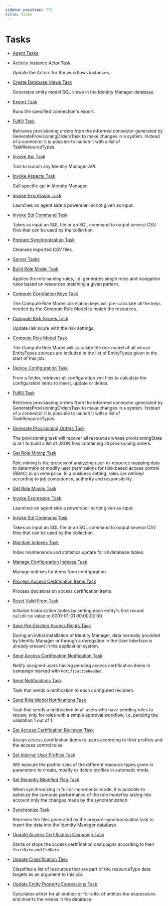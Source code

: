 ```yaml
---
sidebar_position: 775
title: Tasks
---
```


# Tasks

* [Agent Tasks](agent/index "Agent Tasks")

* [Activity Instance Actor Task](agent/activityinstanceactortask/index "Activity Instance Actor Task")

  Update the Actors for the workflows instances.
* [Create Database Views Task](agent/createdatabaseviewstask/index "Create Database Views Task")

  Generates entity model SQL views in the Identity Manager database.
* [Export Task](agent/exporttask/index "Export Task")

  Runs the specified connection's export.
* [Fulfill Task](agent/fulfilltask/index "Fulfill Task")

  Retrieves provisioning orders from the informed connector generated by GenerateProvisioningOrdersTask to make changes in a system. Instead of a connector it is possible to launch it with a list of TaskResourceTypes.
* [Invoke Api Task](agent/invokeapitask/index "Invoke Api Task")

  Tool to launch any Identity Manager API.
* [Invoke Aspects Task](agent/invokeaspectstask/index "Invoke Aspects Task")

  Call specific api in Identity Manager.
* [Invoke Expression Task](agent/invokeexpressiontask/index "Invoke Expression Task")

  Launches on agent side a powershell script given as input.
* [Invoke Sql Command Task](agent/invokesqlcommandtask/index "Invoke Sql Command Task")

  Takes as input an SQL file or an SQL command to output several CSV files that can be used by the collection.
* [Prepare Synchronization Task](agent/preparesynchronizationtask/index "Prepare Synchronization Task")

  Cleanses exported CSV files.

* [Server Tasks](server/index "Server Tasks")

* [Build Role Model Task](server/buildrolemodeltask/index "Build Role Model Task")

  Applies the role naming rules, i.e. generates single roles and navigation rules based on resources matching a given pattern.
* [Compute Correlation Keys Task](server/computecorrelationkeystask/index "Compute Correlation Keys Task")

  The Compute Role Model correlation keys will pre-calculate all the keys needed by the Compute Role Model to match the resources.
* [Compute Risk Scores Task](server/computeriskscorestask/index "Compute Risk Scores Task")

  Update risk score with the risk settings.
* [Compute Role Model Task](server/computerolemodeltask/index "Compute Role Model Task")

  The Compute Role Model will calculate the role model of all whose EntityTypes sources are included in the list of EntityTypes given in the start of this job.
* [Deploy Configuration Task](server/deployconfigurationtask/index "Deploy Configuration Task")

  From a folder, retrieves all configuration xml files to calculate the configuration items to insert, update or delete.
* [Fulfill Task](server/fulfilltask/index "Fulfill Task")

  Retrieves provisioning orders from the informed connector generated by GenerateProvisioningOrdersTask to make changes in a system. Instead of a connector it is possible to launch it with a list of TaskResourceTypes.
* [Generate Provisioning Orders Task](server/generateprovisioningorderstask/index "Generate Provisioning Orders Task")

  The provisioning task will recover all resources whose provisioningState is at 1 to build a list of JSON files containing all provisioning orders.
* [Get Role Mining Task](server/getroleminingtask/index "Get Role Mining Task")

  Role mining is the process of analyzing user-to-resource mapping data to determine or modify user permissions for role-based access control (RBAC) in an enterprise. In a business setting, roles are defined according to job competency, authority and responsibility.
* [Get Role Mining Task](server/getroleminingtask/index "Get Role Mining Task")
* [Invoke Expression Task](server/invokeexpressiontask/index "Invoke Expression Task")

  Launches on agent side a powershell script given as input.
* [Invoke Sql Command Task](server/invokesqlcommandtask/index "Invoke Sql Command Task")

  Takes as input an SQL file or an SQL command to output several CSV files that can be used by the collection.
* [Maintain Indexes Task](server/maintainindexestask/index "Maintain Indexes Task")

  Index maintenance and statistics update for all database tables.
* [Manage Configuration Indexes Task](server/manageconfigurationindexestask/index "Manage Configuration Indexes Task")

  Manage indexes for items from configuration.
* [Process Access Certification Items Task](server/processaccesscertificationitemstask/index "Process Access Certification Items Task")

  Process decisions on access certification items.
* [Reset Valid From Task](server/resetvalidfromtask/index "Reset Valid From Task")

  Initialize historization tables by setting each entity's first record `ValidFrom` value to 0001-01-01 00:00:00.00.
* [Save Pre-Existing Access Rights Task](server/savepreexistingaccessrightstask/index "Save Pre-Existing Access Rights Task")

  During an initial installation of Identity Manager, data normally provided by Identity Manager or through a derogation in the User Interface is already present in the application system.
* [Send Access Certification Notification Task](server/sendaccesscertificationnotificationtask/index "Send Access Certification Notification Task")

  Notify assigned users having pending access certification items in campaign marked with `NotificationNeeded`.
* [Send Notifications Task](server/sendnotificationstask/index "Send Notifications Task")

  Task that sends a notification to each configured recipient.
* [Send Role Model Notifications Task](server/sendrolemodelnotificationstask/index "Send Role Model Notifications Task")

  Task that sends a notification to all users who have pending roles to review, only for roles with a simple approval workflow, i.e. pending the validation 1 out of 1.
* [Set Access Certification Reviewer Task](server/setaccesscertificationreviewertask/index "Set Access Certification Reviewer Task")

  Assign access certification items to users according to their profiles and the access control rules.
* [Set Internal User Profiles Task](server/setinternaluserprofilestask/index "Set Internal User Profiles Task")

  Will execute the profile rules of the different resource types given in parameters to create, modify or delete profiles in automatic mode.
* [Set Recently Modified Flag Task](server/setrecentlymodifiedflagtask/index "Set Recently Modified Flag Task")

  When synchronizing in full or incremental mode, it is possible to optimize the compute performance of the role model by taking into account only the changes made by the synchronization.
* [Synchronize Task](server/synchronizetask/index "Synchronize Task")

  Retrieves the files generated by the prepare-synchronization task to insert the data into the Identity Manager database.
* [Update Access Certification Campaign Task](server/updateaccesscertificationcampaigntask/index "Update Access Certification Campaign Task")

  Starts or stops the access certification campaigns according to their `StartDate` and `EndDate`.
* [Update Classification Task](server/updateclassificationtask/index "Update Classification Task")

  Classifies a list of resources that are part of the resourceType data targets as an argument to this job.
* [Update Entity Property Expressions Task](server/updateentitypropertyexpressionstask/index "Update Entity Property Expressions Task")

  Calculates either for all entities or for a list of entities the expressions and inserts the values in the database.